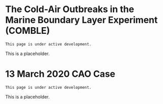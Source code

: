 The Cold-Air Outbreaks in the Marine Boundary Layer Experiment (COMBLE)
===================================

```{note}
This page is under active development.
```

This is a placeholder.

13 March 2020 CAO Case
===================================

```{note}
This page is under active development.
```

This is a placeholder.
